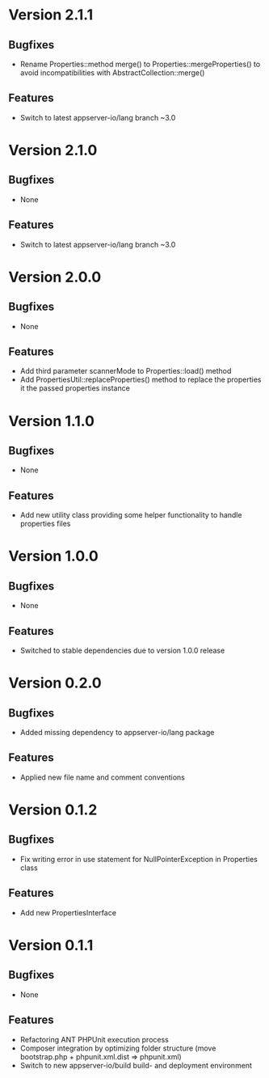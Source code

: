 # Version 2.1.1

## Bugfixes

* Rename Properties::method merge() to Properties::mergeProperties() to avoid incompatibilities with AbstractCollection::merge()

## Features

* Switch to latest appserver-io/lang branch ~3.0

# Version 2.1.0

## Bugfixes

* None

## Features

* Switch to latest appserver-io/lang branch ~3.0

# Version 2.0.0

## Bugfixes

* None

## Features

* Add third parameter scannerMode to Properties::load() method
* Add PropertiesUtil::replaceProperties() method to replace the properties it the passed properties instance

# Version 1.1.0

## Bugfixes

* None

## Features

* Add new utility class providing some helper functionality to handle properties files

# Version 1.0.0

## Bugfixes

* None

## Features

* Switched to stable dependencies due to version 1.0.0 release

# Version 0.2.0

## Bugfixes

* Added missing dependency to appserver-io/lang package

## Features

* Applied new file name and comment conventions

# Version 0.1.2

## Bugfixes

* Fix writing error in use statement for NullPointerException in Properties class

## Features

* Add new PropertiesInterface

# Version 0.1.1

## Bugfixes

* None

## Features

* Refactoring ANT PHPUnit execution process
* Composer integration by optimizing folder structure (move bootstrap.php + phpunit.xml.dist => phpunit.xml)
* Switch to new appserver-io/build build- and deployment environment